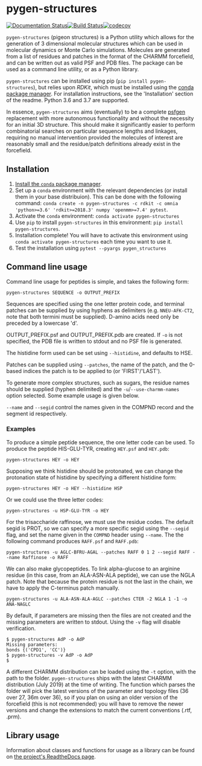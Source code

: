 # pygen-structures

[![Documentation Status](https://readthedocs.org/projects/pygen-structures/badge/?version=latest)](https://pygen-structures.readthedocs.io/en/latest/?badge=latest)[![Build Status](https://travis-ci.org/thesketh/pygen-structures.svg?branch=master)](https://travis-ci.org/thesketh/pygen-structures)[![codecov](https://codecov.io/gh/thesketh/pygen-structures/branch/master/graph/badge.svg)](https://codecov.io/gh/thesketh/pygen-structures)

`pygen-structures` (pigeon structures) is a Python utility which allows for the generation of 3 dimensional molecular structures which can be used in molecular dynamics or Monte Carlo simulations. Molecules are generated from a list of residues and patches in the format of the CHARMM forcefield, and can be written out as valid PSF and PDB files. The package can be used as a command line utility, or as a Python library.

`pygen-structures` can be installed using pip (`pip install pygen-structures`), but relies upon _RDKit_, which must be installed using the [conda package manager](https://docs.conda.io/projects/conda/en/latest/). For installation instructions, see the 'Installation' section of the readme. Python 3.6 and 3.7 are supported.

In essence, `pygen-structures` aims (eventually) to be a complete [psfgen](https://www.ks.uiuc.edu/Research/vmd/plugins/psfgen/) replacement with more autonomous functionality and without the necessity for an initial 3D structure. This should make it significantly easier to perform combinatorial searches on particular sequence lengths and linkages, requiring no manual intervention provided the molecules of interest are reasonably small and the residue/patch definitions already exist in the forcefield.

## Installation

1. [Install the `conda` package manager](https://docs.anaconda.com/anaconda/install/).
2. Set up a `conda` environment with the relevant dependencies (or install them in your base distribuion). This can be done with the following command: `conda create -n pygen-structures -c rdkit -c omnia 'python>=3.6' 'rdkit>=2018.3' numpy 'openmm>=7.4' pytest`.
3. Activate the `conda` environment: `conda activate pygen-structures`
4. Use `pip` to install `pygen-structures` in this environment: `pip install pygen-structures`.
5. Installation complete! You will have to activate this environment using `conda activate pygen-structures` each time you want to use it.
6. Test the installation using `pytest --pyargs pygen_structures`

## Command line usage

Command line usage for peptides is simple, and takes the following form:

```
pygen-structures SEQUENCE -o OUTPUT_PREFIX
```

Sequences are specified using the one letter protein code, and terminal patches can be supplied by using hyphens as delimiters (e.g. `NNEU-AFK-CT2`, note that both termini must be supplied). D-amino acids need only be preceded by a lowercase 'd'.

OUTPUT_PREFIX.psf and OUTPUT_PREFIX.pdb are created. If `-o` is not specified, the PDB file is written to stdout and no PSF file is generated.

The histidine form used can be set using `--histidine`, and defaults to HSE.

Patches can be supplied using `--patches`, the name of the patch, and the 0-based indices the patch is to be applied to (or 'FIRST'/'LAST').

To generate more complex structures, such as sugars, the residue names should be supplied (hyphen delimited) and the `-u`/`--use-charmm-names` option selected. Some example usage is given below.

`--name` and `--segid` control the names given in the COMPND record and the segment id respectively.

### Examples

To produce a simple peptide sequence, the one letter code can be used. To produce the peptide HIS-GLU-TYR, creating `HEY.psf` and `HEY.pdb`:

```
pygen-structures HEY -o HEY
```

Supposing we think histidine should be protonated, we can change the protonation state of histidine by specifying a different histidine form:

```
pygen-structures HEY -o HEY --histidine HSP
```

Or we could use the three letter codes:

```
pygen-structures -u HSP-GLU-TYR -o HEY
```

For the trisaccharide raffinose, we must use the residue codes. The default segid is PROT, so we can specify a more specific segid using the `--segid` flag, and set the name given in the `COMPND` header using `--name`. The the following command produces `RAFF.psf` and `RAFF.pdb`:

```
pygen-structures -u AGLC-BFRU-AGAL --patches RAFF 0 1 2 --segid RAFF --name Raffinose -o RAFF
```

We can also make glycopeptides. To link alpha-glucose to an arginine residue (in this case, from an ALA-ASN-ALA peptide), we can use the NGLA patch. Note that because the protein residue is not the last in the chain, we have to apply the C-terminus patch manually.

```
pygen-structures -u ALA-ASN-ALA-AGLC --patches CTER -2 NGLA 1 -1 -o ANA-NAGLC
```

By default, if parameters are missing then the files are not created and the missing parameters are written to stdout. Using the `-v` flag will disable verification.

```
$ pygen-structures AdP -o AdP
Missing parameters:
bonds {('CPD1', 'CC')}
$ pygen-structures -v AdP -o AdP
$
```

A different CHARMM distribution can be loaded using the `-t` option, with the path to the folder. `pygen-structures` ships with the latest CHARMM distribution (July 2019) at the time of writing. The function which parses the folder will pick the latest versions of the parameter and topology files (36 over 27, 36m over 36), so if you plan on using an older version of the forcefield (this is not recommended) you will have to remove the newer versions and change the extensions to match the current conventions (.rtf, .prm).

## Library usage

Information about classes and functions for usage as a library can be found on [the project's ReadtheDocs page](https://pygen-structures.readthedocs.io/en/latest/).
